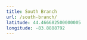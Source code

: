 ```yaml
---
title: South Branch
url: /south-branch/
latitude: 44.466682500000005
longitude: -83.8888792
---
```

